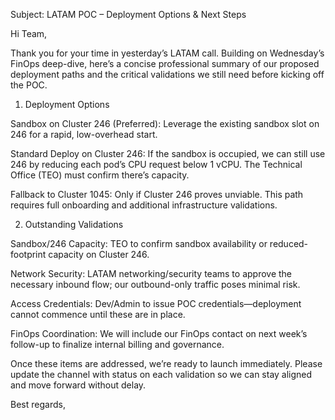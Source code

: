 Subject: LATAM POC – Deployment Options & Next Steps

Hi Team,

Thank you for your time in yesterday’s LATAM call. Building on Wednesday’s FinOps deep-dive, here’s a concise professional summary of our proposed deployment paths and the critical validations we still need before kicking off the POC.

1. Deployment Options

Sandbox on Cluster 246 (Preferred):
Leverage the existing sandbox slot on 246 for a rapid, low-overhead start.

Standard Deploy on Cluster 246:
If the sandbox is occupied, we can still use 246 by reducing each pod’s CPU request below 1 vCPU. The Technical Office (TEO) must confirm there’s capacity.

Fallback to Cluster 1045:
Only if Cluster 246 proves unviable. This path requires full onboarding and additional infrastructure validations.

2. Outstanding Validations

Sandbox/246 Capacity: TEO to confirm sandbox availability or reduced-footprint capacity on Cluster 246.

Network Security: LATAM networking/security teams to approve the necessary inbound flow; our outbound-only traffic poses minimal risk.

Access Credentials: Dev/Admin to issue POC credentials—deployment cannot commence until these are in place.

FinOps Coordination: We will include our FinOps contact on next week’s follow-up to finalize internal billing and governance.

Once these items are addressed, we’re ready to launch immediately. Please update the channel with status on each validation so we can stay aligned and move forward without delay.

Best regards,
